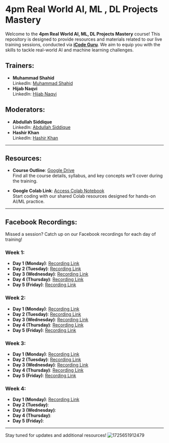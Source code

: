 # 4pm Real World AI, ML , DL Projects Mastery

Welcome to the **4pm Real World AI, ML, DL Projects Mastery** course! This repository is designed to provide resources and materials related to our live training sessions, conducted via [**iCode Guru**](https://icode.guru/). We aim to equip you with the skills to tackle real-world AI and machine learning challenges.

## Trainers:
- **Muhammad Shahid**  
  LinkedIn: [Muhammad Shahid](https://www.linkedin.com/in/muhammad-shahid-3804a927a?lipi=urn%3Ali%3Apage%3Ad_flagship3_profile_view_base_contact_details%3B6U5pfr%2BvSASLtQj092NrxA%3D%3D)
- **Hijab Naqvi**  
  LinkedIn: [Hijab Naqvi](https://www.linkedin.com/in/hijabnaqvi?lipi=urn%3Ali%3Apage%3Ad_flagship3_profile_view_base_contact_details%3BxAz2QFhEQXGxj3gECAHddw%3D%3D)

## Moderators:
- **Abdullah Siddique**  
  LinkedIn: [Abdullah Siddique](https://www.linkedin.com/in/abdullah-siddique-682734263/)
- **Hashir Khan**  
  LinkedIn: [Hashir Khan](https://www.linkedin.com/in/hashir-khan-348a35217?lipi=urn%3Ali%3Apage%3Ad_flagship3_profile_view_base_contact_details%3B8NivWhQhTgy2AdgAztAXdg%3D%3D)

---

## Resources:
- **Course Outline**: [Google Drive](https://drive.google.com/file/d/1q53i5M3RuUjD5AJviglj4BdwqYJQfC_K/view?usp=sharing)  
  Find all the course details, syllabus, and key concepts we’ll cover during the training.

- **Google Colab Link**: [Access Colab Notebook](https://colab.research.google.com/drive/14ogvlZrDYlN2YKG5ACr5k_S4q8iHzK48?usp=sharing)  
  Start coding with our shared Colab resources designed for hands-on AI/ML practice.

---

## Facebook Recordings:
Missed a session? Catch up on our Facebook recordings for each day of training!

### Week 1:
- **Day 1 (Monday)**: [Recording Link](https://fb.watch/uwzvrpS1dG/)
- **Day 2 (Tuesday)**: [Recording Link](https://fb.watch/uwziQvMUtv/)
- **Day 3 (Wednesday)**: [Recording Link](https://fb.watch/uwzyyxw__N/)
- **Day 4 (Thursday)**: [Recording Link](https://fb.watch/uwzC1hJsdp/)
- **Day 5 (Friday)**: [Recording Link](https://fb.watch/uwzHctVWWD/)

### Week 2:
- **Day 1 (Monday)**: [Recording Link](https://fb.watch/uwAKIZX3z0/)
- **Day 2 (Tuesday)**: [Recording Link](https://fb.watch/uzCA7LViQy/)
- **Day 3 (Wednesday)**: [Recording Link](https://fb.watch/uzCEIRxo_B/)
- **Day 4 (Thursday)**: [Recording Link](https://fb.watch/uzCHfS9M_d/)
- **Day 5 (Friday)**: [Recording Link](https://web.facebook.com/share/v/P6gCs9De9gxag77w/)

### Week 3:
- **Day 1 (Monday)**: [Recording Link](https://web.facebook.com/share/v/3ZATQcR91Nnmue9n/)
- **Day 2 (Tuesday)**: [Recording Link](https://web.facebook.com/share/v/pVQ5NQYMxS6nNqUT/)
- **Day 3 (Wednesday)**: [Recording Link](https://web.facebook.com/share/v/mwHjE88uSkAJjR1d/)
- **Day 4 (Thursday)**: [Recording Link](https://web.facebook.com/share/v/Bh1EMcZF9826TFh4/)
- **Day 5 (Friday)**: [Recording Link](https://web.facebook.com/share/v/v19z79vEkEcJYSFV/)

### Week 4:
- **Day 1 (Monday)**: [Recording Link](https://www.facebook.com/share/v/GJ9eBRCjQNbivYLW/)
- **Day 2 (Tuesday)**: 
- **Day 3 (Wednesday)**: 
- **Day 4 (Thursday)**: 
- **Day 5 (Friday)**: 
---

Stay tuned for updates and additional resources!
![1725651912479](https://github.com/user-attachments/assets/ce24a068-cf6e-4aa4-b6b7-147381ee3265)
